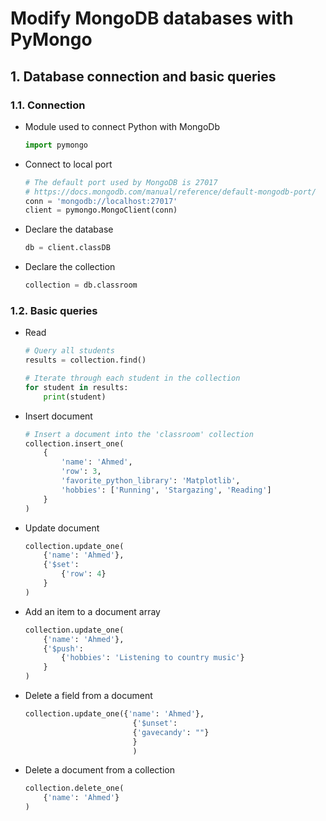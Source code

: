 # Modify MongoDB databases with PyMongo

## 1. Database connection and basic queries

### 1.1. Connection

- Module used to connect Python with MongoDb

    ```python
    import pymongo
    ```

- Connect to local port

    ```python
    # The default port used by MongoDB is 27017
    # https://docs.mongodb.com/manual/reference/default-mongodb-port/
    conn = 'mongodb://localhost:27017'
    client = pymongo.MongoClient(conn)
    ```

- Declare the database

    ```python
    db = client.classDB
    ```

- Declare the collection

    ```python
    collection = db.classroom
    ```

### 1.2. Basic queries

- Read

    ```python
    # Query all students
    results = collection.find()

    # Iterate through each student in the collection
    for student in results:
        print(student)
    ```

- Insert document

    ```python
    # Insert a document into the 'classroom' collection
    collection.insert_one(
        {
            'name': 'Ahmed',
            'row': 3,
            'favorite_python_library': 'Matplotlib',
            'hobbies': ['Running', 'Stargazing', 'Reading']
        }
    )
    ```

- Update document

    ```python
    collection.update_one(
        {'name': 'Ahmed'},
        {'$set':
            {'row': 4}
        }
    )
    ```

- Add an item to a document array

    ```python
    collection.update_one(
        {'name': 'Ahmed'},
        {'$push':
            {'hobbies': 'Listening to country music'}
        }
    )
    ```

- Delete a field from a document

    ```python
    collection.update_one({'name': 'Ahmed'},
                            {'$unset':
                            {'gavecandy': ""}
                            }
                            )
    ```

- Delete a document from a collection

    ```python
    collection.delete_one(
        {'name': 'Ahmed'}
    )
    ```